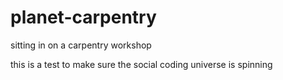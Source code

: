 # planet-carpentry
sitting in on a carpentry workshop

this is a test to make sure the social coding universe is spinning
